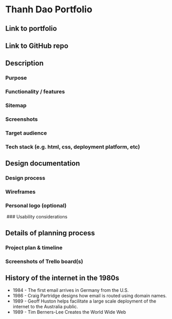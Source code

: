 # Thanh Dao Portfolio

## Link to portfolio

## Link to GitHub repo

## Description

### Purpose

### Functionality / features

### Sitemap

### Screenshots

### Target audience

### Tech stack (e.g. html, css, deployment platform, etc)

## Design documentation

### Design process

### Wireframes

### Personal logo (optional)
<img scr=images/LogoMakrThanh.png>
### Usability considerations

## Details of planning process

### Project plan & timeline

### Screenshots of Trello board(s)

## History of the internet in the 1980s

* 1984 - The first email arrives in Germany from the U.S. 
* 1986 - Craig Partridge designs how email is routed using domain names.
* 1989 - Geoff Huston helps facilitate a large scale deployment of the internet to the Australia public.
* 1989 - Tim Berners-Lee Creates the World Wide Web
